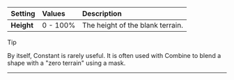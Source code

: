 | Setting    | Values      | Description                      |
| :--------- | :---------- | :------------------------------- |
| **Height** | 0 - 100% | The height of the blank terrain. |

> [!TIP] 
> By itself, Constant is rarely useful. It is often used with Combine to blend a shape with a "zero terrain" using a mask.
***

<!--examples-->
